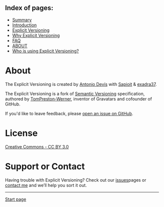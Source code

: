 Index of pages:
---------------

* [Summary](/README.md)
* [Introduction](/README.md)
* [Explicit Versioning](/VERSIONING.md)
* [Why Explicit Versioning](/WHY.md)
* [FAQ](/FAQ.md)
* [ABOUT](/ABOUT.md)
* [Who is using Explicit Versioning?](/USERS.md)

# About

The Explicit Versioning is created by [Antonio Devís](https://github.com/colomet) with [Sapioit](https://medium.com/sapioit/why-having-3-numbers-in-the-version-name-is-bad-92fc1f6bc73c) & [exadra37](https://github.com/exadra37-versioning/semantic-versioning).

The Explicit Versioning is a fork of [Semantic Versioning](http://semver.org/) specification, authored by [TomPreston-Werner](http://tom.preston-werner.com), inventor of Gravatars and cofounder of GitHub.

If you'd like to leave feedback, please [open an issue on GitHub](https://github.com/Software-Development-Guidelines/CMSversioning/issues).


# License

[Creative Commons - CC BY 3.0](http://creativecommons.org/licenses/by/3.0/)


# Support or Contact

Having trouble with Explicit Versioning? Check out our [issues](https://github.com/Software-Development-Guidelines/CMSversioning/issues)pages or [contact me](https://www.linkedin.com/in/antonio-devis-lopez/) and we’ll help you sort it out.



---



[Start page](./)

